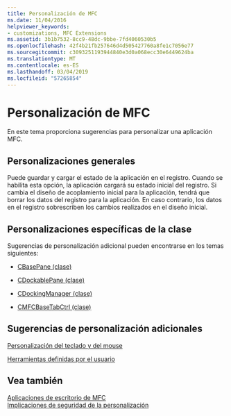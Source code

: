 ```yaml
---
title: Personalización de MFC
ms.date: 11/04/2016
helpviewer_keywords:
- customizations, MFC Extensions
ms.assetid: 3b1b7532-8cc9-48dc-9bbe-7fd4060530b5
ms.openlocfilehash: 42f4b21fb257646d4d505427760a8fe1c7056e77
ms.sourcegitcommit: c3093251193944840e3d0a068ecc30e6449624ba
ms.translationtype: MT
ms.contentlocale: es-ES
ms.lasthandoff: 03/04/2019
ms.locfileid: "57265854"
---
```

# <a name="customization-for-mfc"></a>Personalización de MFC

En este tema proporciona sugerencias para personalizar una aplicación MFC.

## <a name="general-customizations"></a>Personalizaciones generales

Puede guardar y cargar el estado de la aplicación en el registro. Cuando se habilita esta opción, la aplicación cargará su estado inicial del registro. Si cambia el diseño de acoplamiento inicial para la aplicación, tendrá que borrar los datos del registro para la aplicación. En caso contrario, los datos en el registro sobrescriben los cambios realizados en el diseño inicial.

## <a name="class-specific-customizations"></a>Personalizaciones específicas de la clase

Sugerencias de personalización adicional pueden encontrarse en los temas siguientes:

- [CBasePane (clase)](../mfc/reference/cbasepane-class.md)

- [CDockablePane (clase)](../mfc/reference/cdockablepane-class.md)

- [CDockingManager (clase)](../mfc/reference/cdockingmanager-class.md)

- [CMFCBaseTabCtrl (clase)](../mfc/reference/cmfcbasetabctrl-class.md)

## <a name="additional-customization-tips"></a>Sugerencias de personalización adicionales

[Personalización del teclado y del mouse](../mfc/keyboard-and-mouse-customization.md)

[Herramientas definidas por el usuario](../mfc/user-defined-tools.md)

## <a name="see-also"></a>Vea también

[Aplicaciones de escritorio de MFC](../mfc/mfc-desktop-applications.md)<br/>
[Implicaciones de seguridad de la personalización](../mfc/security-implications-of-customization.md)
